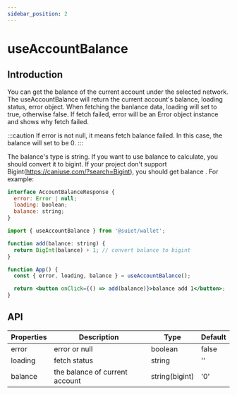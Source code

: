 ```yaml
---
sidebar_position: 2
---
```


# useAccountBalance

## Introduction

You can get the balance of the current account under the selected network. The useAccountBalance will return the current account's balance, loading status, error object. When fetching the banlance data, loading will set to true, otherwise false. If fetch failed, error will be an Error object instance and shows why fetch failed.

:::caution
If error is not null, it means fetch balance failed. In this case, the balance will set to be 0.
:::

The balance's type is string. If you want to use balance to calculate, you should convert it to bigint. If your project don't support Bigint(https://caniuse.com/?search=Bigint), you should get balance . For example:

```jsx
interface AccountBalanceResponse {
  error: Error | null;
  loading: boolean;
  balance: string;
}

import { useAccountBalance } from '@suiet/wallet';

function add(balance: string) {
  return BigInt(balance) + 1; // convert balance to bigint
}

function App() {
  const { error, loading, balance } = useAccountBalance();

  return <button onClick={() => add(balance)}>balance add 1</button>;
}
```

## API

| Properties | Description                    | Type    | Default |
| ---------- | ------------------------------ | ------- | ------- |
| error      | error or null                  | boolean | false   |
| loading    | fetch status                   | string  | ''      |
| balance    | the balance of current account | string(bigint)  | '0'     |
